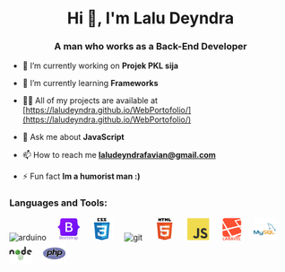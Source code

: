 <h1 align="center">Hi 👋, I'm Lalu Deyndra</h1>
<h3 align="center">A man who works as a Back-End Developer</h3>

- 🔭 I’m currently working on **Projek PKL sija**

- 🌱 I’m currently learning **Frameworks**

- 👨‍💻 All of my projects are available at [https://laludeyndra.github.io/WebPortofolio/](https://laludeyndra.github.io/WebPortofolio/)

- 💬 Ask me about **JavaScript**

- 📫 How to reach me **laludeyndrafavian@gmail.com**

- ⚡ Fun fact **Im a humorist man :)**

<h3 align="left">Languages and Tools:</h3>
<p align="left"> 
    <a href="https://www.arduino.cc/" target="_blank" rel="noreferrer" style="text-decoration: none;"> 
        <img src="https://cdn.worldvectorlogo.com/logos/arduino-1.svg" alt="arduino" width="40" height="40"/> 
    </a> 
    &nbsp;&nbsp;&nbsp; <!-- Memberi jarak tambahan -->
    <a href="https://getbootstrap.com" target="_blank" rel="noreferrer" style="text-decoration: none;"> 
        <img src="https://raw.githubusercontent.com/devicons/devicon/master/icons/bootstrap/bootstrap-original-wordmark.svg" alt="bootstrap" width="40" height="40"/> 
    </a>
    &nbsp;&nbsp;&nbsp; <!-- Memberi jarak tambahan -->
    <a href="https://www.w3schools.com/css/" target="_blank" rel="noreferrer" style="text-decoration: none;"> 
        <img src="https://raw.githubusercontent.com/devicons/devicon/master/icons/css3/css3-original-wordmark.svg" alt="css3" width="40" height="40"/> 
    </a> 
    &nbsp;&nbsp;&nbsp; <!-- Memberi jarak tambahan -->
    <a href="https://git-scm.com/" target="_blank" rel="noreferrer" style="text-decoration: none;"> 
        <img src="https://www.vectorlogo.zone/logos/git-scm/git-scm-icon.svg" alt="git" width="40" height="40"/> 
    </a> 
    &nbsp;&nbsp;&nbsp; <!-- Memberi jarak tambahan -->
    <a href="https://www.w3.org/html/" target="_blank" rel="noreferrer" style="text-decoration: none;"> 
        <img src="https://raw.githubusercontent.com/devicons/devicon/master/icons/html5/html5-original-wordmark.svg" alt="html5" width="40" height="40"/> 
    </a> 
    &nbsp;&nbsp;&nbsp; <!-- Memberi jarak tambahan -->
    <a href="https://developer.mozilla.org/en-US/docs/Web/JavaScript" target="_blank" rel="noreferrer" style="text-decoration: none;"> 
        <img src="https://raw.githubusercontent.com/devicons/devicon/master/icons/javascript/javascript-original.svg" alt="javascript" width="40" height="40"/> 
    </a> 
    &nbsp;&nbsp;&nbsp; <!-- Memberi jarak tambahan -->
    <a href="https://laravel.com/" target="_blank" rel="noreferrer" style="text-decoration: none;"> 
        <img src="https://raw.githubusercontent.com/devicons/devicon/master/icons/laravel/laravel-plain-wordmark.svg" alt="laravel" width="40" height="40"/> 
    </a> 
    &nbsp;&nbsp;&nbsp; <!-- Memberi jarak tambahan -->
    <a href="https://www.mysql.com/" target="_blank" rel="noreferrer" style="text-decoration: none;"> 
        <img src="https://raw.githubusercontent.com/devicons/devicon/master/icons/mysql/mysql-original-wordmark.svg" alt="mysql" width="40" height="40"/> 
    </a> 
    &nbsp;&nbsp;&nbsp; <!-- Memberi jarak tambahan -->
    <a href="https://nodejs.org" target="_blank" rel="noreferrer" style="text-decoration: none;"> 
        <img src="https://raw.githubusercontent.com/devicons/devicon/master/icons/nodejs/nodejs-original-wordmark.svg" alt="nodejs" width="40" height="40"/> 
    </a> 
    &nbsp;&nbsp;&nbsp; <!-- Memberi jarak tambahan -->
    <a href="https://www.php.net" target="_blank" rel="noreferrer" style="text-decoration: none;"> 
        <img src="https://raw.githubusercontent.com/devicons/devicon/master/icons/php/php-original.svg" alt="php" width="40" height="40"/> 
    </a> 
</p>
